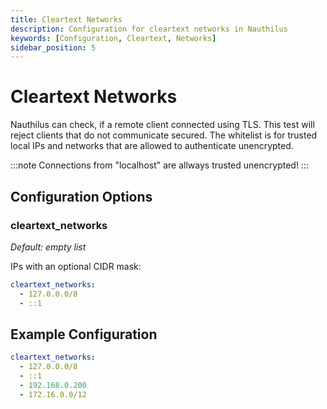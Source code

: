 ```yaml
---
title: Cleartext Networks
description: Configuration for cleartext networks in Nauthilus
keywords: [Configuration, Cleartext, Networks]
sidebar_position: 5
---
```


# Cleartext Networks

Nauthilus can check, if a remote client connected using TLS. This test will reject clients that do not communicate
secured. The whitelist is for trusted local IPs and networks that are allowed to authenticate unencrypted.

:::note
Connections from "localhost" are allways trusted unencrypted!
:::

## Configuration Options

### cleartext_networks
_Default: empty list_

IPs with an optional CIDR mask:

```yaml
cleartext_networks:
  - 127.0.0.0/8
  - ::1
```

## Example Configuration

```yaml
cleartext_networks:
  - 127.0.0.0/8
  - ::1
  - 192.168.0.200
  - 172.16.0.0/12
```